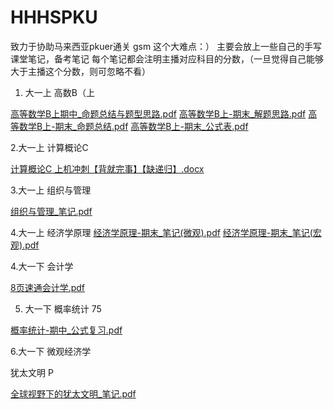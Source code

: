 # HHHSPKU
致力于协助马来西亚pkuer通关 gsm 这个大难点：）
主要会放上一些自己的手写课堂笔记，备考笔记
每个笔记都会注明主播对应科目的分数，（一旦觉得自己能够大于主播这个分数，则可忽略不看）

1. 大一上 高数B（上

[高等数学B上期中_命题总结与题型思路.pdf](https://github.com/user-attachments/files/20839502/B._.pdf)
[高等数学B上-期末_解题思路.pdf](https://github.com/user-attachments/files/20839503/B.-._.pdf)
[高等数学B上-期末_命题总结.pdf](https://github.com/user-attachments/files/20839504/B.-._.pdf)
[高等数学B上-期末_公式表.pdf](https://github.com/user-attachments/files/20839510/B.-._.pdf)

2.大一上 计算概论C

[计算概论C 上机冲刺【背就完事】【缺递归】.docx](https://github.com/user-attachments/files/20839554/C.docx)

3.大一上 组织与管理

[组织与管理_笔记.pdf](https://github.com/user-attachments/files/20839573/_.pdf)

4.大一上 经济学原理
[经济学原理-期末_笔记(微观).pdf](https://github.com/user-attachments/files/20839673/-._.pdf)
[经济学原理-期末_笔记(宏观).pdf](https://github.com/user-attachments/files/20839677/-._.pdf)


4.大一下 会计学 

[8页速通会计学.pdf](https://github.com/user-attachments/files/20839477/8.pdf)

5. 大一下 概率统计 75

[概率统计-期中_公式复习.pdf](https://github.com/user-attachments/files/20839484/-._.pdf)

6.大一下 微观经济学

犹太文明 P

[全球视野下的犹太文明_笔记.pdf](https://github.com/user-attachments/files/20839530/_.pdf)



